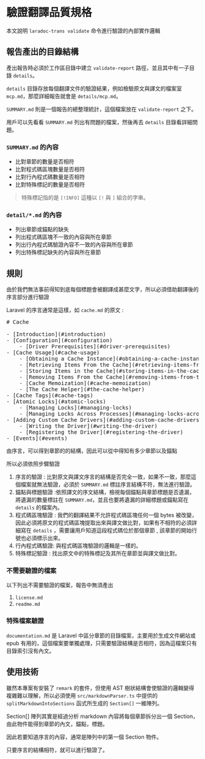 # 驗證翻譯品質規格

本文說明 `laradoc-trans validate` 命令進行驗證的內部實作邏輯

## 報告產出的目錄結構

產出報告時必須於工作區目錄中建立 `validate-report` 路徑，並且其中有一子目錄 `details`。

`details` 目錄存放每個翻譯文件的驗證結果，例如檢驗原文與譯文的檔案室 `mcp.md`，那麼詳細報告就會是 `details/mcp.md`。

`SUMMARY.md` 則是一個報告的總整理統計，這個檔案放在 `validate-report` 之下。

用戶可以先看看 `SUMMARY.md` 列出有問題的檔案，然後再去 `details` 目錄看詳細問題。

### `SUMMARY.md` 的內容

- 比對章節的數量是否相符
- 比對程式碼區塊數量是否相符
- 比對行內程式碼數量是否相符
- 比對特殊標記的數量是否相符

> 特殊標記指的是 `[!INFO]` 這種以 `[!` 與 `]` 組合的字串。 

### `detail/*.md` 的內容

- 列出章節或錨點的缺失
- 列出程式碼區塊不一致的內容與所在章節
- 列出行內程式碼驗證內容不一致的內容與所在章節
- 列出特殊標記缺失的內容與所在章節


## 規則

由於我們無法事前得知到底每個標題會被翻譯成甚麼文字，所以必須借助翻譯後的序言部分進行驗證

Laravel 的序言通常是這樣，如 `cache.md` 的原文 :

<pre>
# Cache

- [Introduction](#introduction)
- [Configuration](#configuration)
    - [Driver Prerequisites](#driver-prerequisites)
- [Cache Usage](#cache-usage)
    - [Obtaining a Cache Instance](#obtaining-a-cache-instance)
    - [Retrieving Items From the Cache](#retrieving-items-from-the-cache)
    - [Storing Items in the Cache](#storing-items-in-the-cache)
    - [Removing Items From the Cache](#removing-items-from-the-cache)
    - [Cache Memoization](#cache-memoization)
    - [The Cache Helper](#the-cache-helper)
- [Cache Tags](#cache-tags)
- [Atomic Locks](#atomic-locks)
    - [Managing Locks](#managing-locks)
    - [Managing Locks Across Processes](#managing-locks-across-processes)
- [Adding Custom Cache Drivers](#adding-custom-cache-drivers)
    - [Writing the Driver](#writing-the-driver)
    - [Registering the Driver](#registering-the-driver)
- [Events](#events)
</pre>

由序言，可以得到章節的的結構，因此可以從中得知有多少章節以及錨點


所以必須依照步驟驗證

1. 序言的驗證 : 比對原文與譯文序言的結構是否完全一致，如果不一致，那麼這個檔案就無法驗證，必須於 `SUMMARY.md` 標註序言結構不符，無法進行驗證。
2. 錨點與標題驗證 :依照譯文的序文結構，檢視每個錨點與章節標題是否遺漏，將遺漏的數量標註在 `SUMMARY.md`，並且也要將遺漏的詳細標題或錨點寫在 `details` 的檔案內。
3. 程式碼區塊驗證 : 我們的翻譯結果不允許程式碼區塊任何一個 bytes 被改變，因此必須將原文的程式碼區塊提取出來與譯文做比對，如果有不相符的必須詳細寫在 `details` ，需要讓用戶知道這段程式碼位於那個章節 , 該章節的開始行號也必須標示出來。
4. 行內程式碼驗證: 與程式碼區塊驗證的邏輯是一樣的。
5. 特殊標記驗證 : 找出原文中的特殊標記及其所在章節並與譯文做比對。

### 不需要驗證的檔案

以下列出不需要驗證的檔案，報告中無須產出

1. `license.md`
2. `readme.md`

### 特殊檔案驗證

`documentation.md` 是 Laravel 中區分章節的目錄檔案，主要用於生成文件網站或 epub 有用的，這個檔案要單獨處理，只需要驗證結構是否相符，因為這檔案只有目錄索引沒有內文。


## 使用技術

雖然本專案有安裝了 `remark` 的套件，但使用 AST 樹狀結構會使驗證的邏輯變得複雜難以理解，所以必須使用 `src/markdownParser.ts` 中提供的 `splitMarkdownIntoSections` 函式所生成的 `Section[]` 一維陣列。

Section[] 陣列其實是經過分析 markdown 內容將每個章節拆分出一個 Section，由此物件能得到章節的內文，錨點，標題。

因此若要知道序言的內容，通常是陣列中的第一個 Section 物件。

只要序言的結構相符，就可以進行驗證了。


